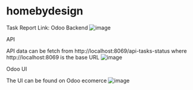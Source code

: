 # homebydesign


Task Report Link:
Odoo Backend
![image](https://user-images.githubusercontent.com/19615837/164679021-ff9b9bed-1264-4089-8e2c-24629b4ce934.png)



API 

API data can be fetch from http://localhost:8069/api-tasks-status where http://localhost:8069 is the base URL
![image](https://user-images.githubusercontent.com/19615837/164677734-3c1ef1ed-63d3-46e7-ba2b-0fe82c00dd92.png)


Odoo UI

The UI can be found on Odoo ecomerce
![image](https://user-images.githubusercontent.com/19615837/164676928-d81e71c7-64cb-4e2d-8930-b3a3744a95a5.png)
